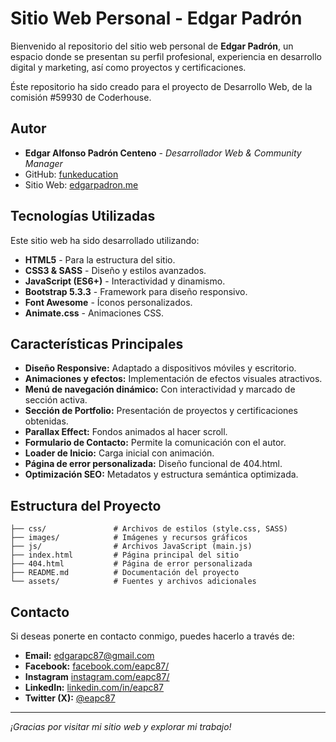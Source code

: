 # Sitio Web Personal - Edgar Padrón

Bienvenido al repositorio del sitio web personal de **Edgar Padrón**, un espacio donde se presentan su perfil profesional, experiencia en desarrollo digital y marketing, así como proyectos y certificaciones. 

Éste repositorio ha sido creado para el proyecto de Desarrollo Web, de la comisión #59930 de Coderhouse.

## Autor

- **Edgar Alfonso Padrón Centeno** - *Desarrollador Web & Community Manager*
- GitHub: [funkeducation](https://github.com/funkeducation)
- Sitio Web: [edgarpadron.me](https://edgarpadron.me)

## Tecnologías Utilizadas

Este sitio web ha sido desarrollado utilizando:

- **HTML5** - Para la estructura del sitio.
- **CSS3 & SASS** - Diseño y estilos avanzados.
- **JavaScript (ES6+)** - Interactividad y dinamismo.
- **Bootstrap 5.3.3** - Framework para diseño responsivo.
- **Font Awesome** - Íconos personalizados.
- **Animate.css** - Animaciones CSS.

## Características Principales

- **Diseño Responsive:** Adaptado a dispositivos móviles y escritorio.
- **Animaciones y efectos:** Implementación de efectos visuales atractivos.
- **Menú de navegación dinámico:** Con interactividad y marcado de sección activa.
- **Sección de Portfolio:** Presentación de proyectos y certificaciones obtenidas.
- **Parallax Effect:** Fondos animados al hacer scroll.
- **Formulario de Contacto:** Permite la comunicación con el autor.
- **Loader de Inicio:** Carga inicial con animación.
- **Página de error personalizada:** Diseño funcional de 404.html.
- **Optimización SEO:** Metadatos y estructura semántica optimizada.

## Estructura del Proyecto

```
├── css/               # Archivos de estilos (style.css, SASS)
├── images/            # Imágenes y recursos gráficos
├── js/                # Archivos JavaScript (main.js)
├── index.html         # Página principal del sitio
├── 404.html           # Página de error personalizada
├── README.md          # Documentación del proyecto
└── assets/            # Fuentes y archivos adicionales
```

## Contacto

Si deseas ponerte en contacto conmigo, puedes hacerlo a través de:
- **Email:** [edgarapc87@gmail.com](mailto:edgarapc87@gmail.com)
- **Facebook:** [facebook.com/eapc87/](https://www.facebook.com/eapc87/)
- **Instagram** [instagram.com/eapc87/](https://www.instagram.com/eapc87/)
- **LinkedIn:** [linkedin.com/in/eapc87](https://www.linkedin.com/in/eapc87/)
- **Twitter (X):** [@eapc87](https://x.com/eapc87/)

---

_¡Gracias por visitar mi sitio web y explorar mi trabajo!_